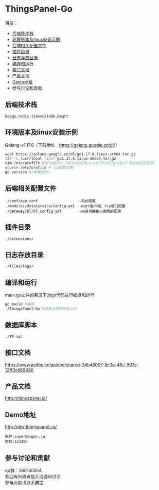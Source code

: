
# ThingsPanel-Go

目录：

- [后端技术栈](#后端技术栈)
- [环境版本及linux安装示例](#环境版本及linux安装示例)
- [后端相关配置文件](#后端相关配置文件)
- [插件目录](#插件目录)
- [日志存放目录](#日志存放目录)
- [编译和运行](#编译和运行)
- [接口文档](#接口文档)
- [产品文档](#产品文档)
- [Demo地址](#Demo地址)
- [参与讨论和贡献](#参与讨论和贡献)

## 后端技术栈

```text
beego,redis,timescaledb,Gmqtt
```

## 环境版本及linux安装示例

Golang-v1.17.6（下载地址：<https://golang.google.cn/dl/>）

```bash
wget https://golang.google.cn/dl/go1.17.6.linux-arm64.tar.gz
tar -C /usr/local -zxvf go1.17.6.linux-amd64.tar.gz
vim /etc/profile #将"export PATH=$PATH:/usr/local/go/bin"添加到文件底部
source /etc/profile #（让配置生效）
go version #(查看版本)
```

## 后端相关配置文件

```text
./conf/app.conf                  --系统配置 
./modules/dataService/config.yml --mqtt客户端、tcp端口配置
./gateway/bl/bl_config.yml       --网关转换接入案例的配置
```

## 插件目录

```text
./extensions/
```

## 日志存放目录

```text
./files/logs/
```

## 编译和运行

main.go文件的目录下对go代码进行编译和运行

```bash
go build #编译
./ThingsPanel-Go #或者以守护方式运行
```

## 数据库脚本

```text
./TP.sql
```

## 接口文档

<https://www.apifox.cn/apidoc/shared-34b48097-8c3a-4ffe-907e-12ff3c669936>

## 产品文档

<http://thingspanel.io/>

## Demo地址

<http://dev.thingspanel.cn/>

```text
账户:super@super.cn
密码:123456
```

## 参与讨论和贡献

qq群：260150504  
欢迎有兴趣者加入沟通和讨论  
参与贡献请联系群主
